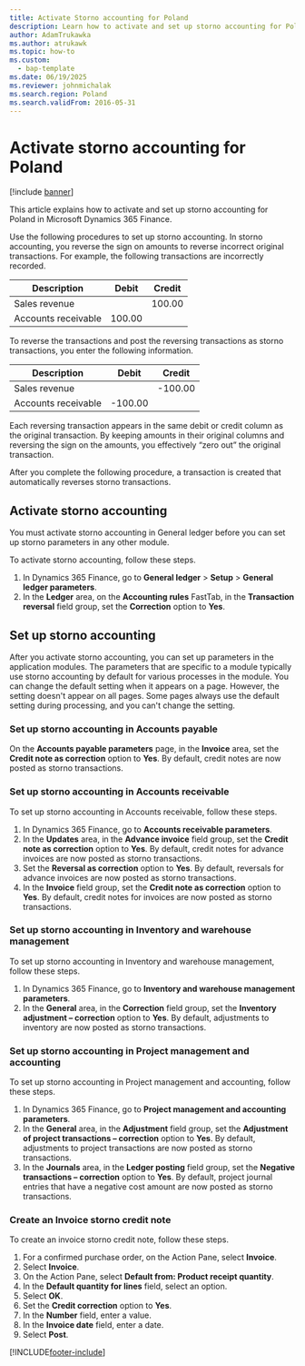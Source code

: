 ```yaml
---
title: Activate Storno accounting for Poland
description: Learn how to activate and set up storno accounting for Poland in Microsoft Dynamics 365 Finance.
author: AdamTrukawka
ms.author: atrukawk
ms.topic: how-to
ms.custom: 
  - bap-template
ms.date: 06/19/2025
ms.reviewer: johnmichalak
ms.search.region: Poland
ms.search.validFrom: 2016-05-31
---
```



# Activate storno accounting for Poland

[!include [banner](../../includes/banner.md)]

This article explains how to activate and set up storno accounting for Poland in Microsoft Dynamics 365 Finance.

Use the following procedures to set up storno accounting. In storno accounting, you reverse the sign on amounts to reverse incorrect original transactions. For example, the following transactions are incorrectly recorded.

|Description        | Debit |Credit  |
|-------------------|-------|--------|
|Sales revenue      |       |100.00  |
|Accounts receivable|100.00 |        |

To reverse the transactions and post the reversing transactions as storno transactions, you enter the following information.

|Description        | Debit  |Credit   |
|-------------------|--------|---------|
|Sales revenue      |        |-100.00  |
|Accounts receivable|-100.00 |         |

Each reversing transaction appears in the same debit or credit column as the original transaction. By keeping amounts in their original columns and reversing the sign on the amounts, you effectively “zero out” the original transaction.

After you complete the following procedure, a transaction is created that automatically reverses storno transactions.

## Activate storno accounting

You must activate storno accounting in General ledger before you can set up storno parameters in any other module.

To activate storno accounting, follow these steps.

1. In Dynamics 365 Finance, go to **General ledger** \> **Setup** \> **General ledger parameters**.
1. In the **Ledger** area, on the **Accounting rules** FastTab, in the **Transaction reversal** field group, set the **Correction** option to **Yes**.

## Set up storno accounting

After you activate storno accounting, you can set up parameters in the application modules. The parameters that are specific to a module typically use storno accounting by default for various processes in the module. You can change the default setting when it appears on a page. However, the setting doesn't appear on all pages. Some pages always use the default setting during processing, and you can't change the setting.

### Set up storno accounting in Accounts payable

On the  **Accounts payable parameters** page, in the **Invoice** area, set the **Credit note as correction** option to **Yes**. By default, credit notes are now posted as storno transactions.

### Set up storno accounting in Accounts receivable

To set up storno accounting in Accounts receivable, follow these steps.

1. In Dynamics 365 Finance, go to **Accounts receivable parameters**.
1. In the **Updates** area, in the **Advance invoice** field group, set the **Credit note as correction** option to **Yes**. By default, credit notes for advance invoices are now posted as storno transactions.
1. Set the **Reversal as correction** option to **Yes**. By default, reversals for advance invoices are now posted as storno transactions.
1. In the **Invoice** field group, set the **Credit note as correction** option to **Yes**. By default, credit notes for invoices are now posted as storno transactions.

### Set up storno accounting in Inventory and warehouse management

To set up storno accounting in Inventory and warehouse management, follow these steps.

1. In Dynamics 365 Finance, go to **Inventory and warehouse management parameters**.
1. In the **General** area, in the **Correction** field group, set the **Inventory adjustment – correction** option to **Yes**. By default, adjustments to inventory are now posted as storno transactions.

### Set up storno accounting in Project management and accounting

To set up storno accounting in Project management and accounting, follow these steps.

1. In Dynamics 365 Finance, go to **Project management and accounting parameters**.
1. In the **General** area, in the **Adjustment** field group, set the **Adjustment of project transactions – correction** option to  **Yes**. By default, adjustments to project transactions are now posted as storno transactions.
1. In the **Journals** area, in the **Ledger posting** field group, set the **Negative transactions – correction** option to **Yes**. By default, project journal entries that have a negative cost amount are now posted as storno transactions.

### Create an Invoice storno credit note

To create an invoice storno credit note, follow these steps.

 1. For a confirmed purchase order, on the Action Pane, select **Invoice**.  
 1. Select **Invoice**.  
 1. On the Action Pane, select **Default from: Product receipt quantity**.  
 1. In the **Default quantity for lines** field, select an option.  
 1. Select **OK**.  
 1. Set the **Credit correction** option to **Yes**.  
 1. In the **Number** field, enter a value.  
 1. In the **Invoice date** field, enter a date.  
 1. Select **Post**.  



[!INCLUDE[footer-include](../../../includes/footer-banner.md)]
